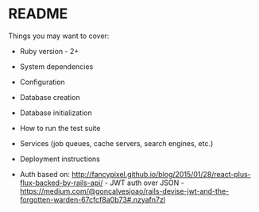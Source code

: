# README

Things you may want to cover:

* Ruby version - 2+

* System dependencies

* Configuration

* Database creation

* Database initialization

* How to run the test suite

* Services (job queues, cache servers, search engines, etc.)

* Deployment instructions

* Auth based on: http://fancypixel.github.io/blog/2015/01/28/react-plus-flux-backed-by-rails-api/ - JWT auth over JSON - https://medium.com/@goncalvesjoao/rails-devise-jwt-and-the-forgotten-warden-67cfcf8a0b73#.nzyafn7zl
